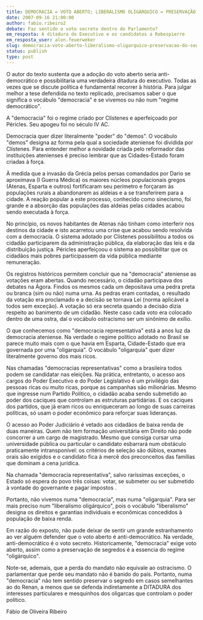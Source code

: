 ```yaml
---
title: DEMOCRACIA = VOTO ABERTO; LIBERALISMO OLIGÁRQUICO = PRESERVAÇÃO DO SEGREDO
date: 2007-09-16 21:00:00
author: fabio.ribeiro2
debate: Faz sentido o voto secreto dentro do Parlamento?
em_resposta: A ditadura do Executivo e os candidatos a Robespierre 
em_resposta_user: alon.feuerweker
slug: democracia-voto-aberto-liberalismo-oligarquico-preservacao-do-segredo
status: publish 
type: post
---
```


  

O autor do texto sustenta que a adoção do voto aberto seria anti-democrático e possibilitaria uma verdadeira ditadura do executivo. Todas as vezes que se discute política é fundamental recorrer à história. Para julgar melhor a tese defendida no texto replicado, precisamos saber o que significa o vocábulo "democracia" e se vivemos ou não num "regime democrático".  

  

  

A "democracia" foi o regime criado por Clístenes e aperfeiçoado por Péricles. Seu apogeu foi no século IV AC.   

  

  

Democracia quer dizer literalmente "poder" do "demos". O vocábulo "demos" designa az forma pela qual a sociedade ateniense foi dividida por Clístenes. Para entender melhor a novidade criada pelo reformador das instituições atenienses é preciso lembrar que as Cidades-Estado foram criadas à força.   

  

  

À medida que a invasão da Grécia pelos persas comandados por Dario se aproximava (I Guerra Médica) os maiores núcleos populacionais gregos (Atenas, Esparta e outros) fortificaram seu perímetro e forçaram às populações rurais a abandonarem as aldeias e a se transferirem para a cidade. A reação popular a este processo, conhecido como sinecismo, foi grande e a absorção das populações das aldeias pelas cidades acabou sendo executada à força.   

  

  

No princípio, os novos habitantes de Atenas não tinham como interferir nos destinos da cidade e isto acarretou uma crise que acabou sendo resolvida com a democracia. O sistema adotado por Clístenes possibilitou a todos os cidadão participarem da administração pública, da elaboração das leis e da distribuição justiça. Péricles aperfeiçoou o sistema ao possibilitar que os cidadãos mais pobres participassem da vida pública mediante remuneração.  

  

  

Os registros históricos permitem concluir que na "democracia" ateniense as votações eram abertas. Quando necessário, o cidadão participava dos debates na Ágora. Findos os mesmos cada um depositava uma pedra preta ou branca (sim ou não) numa urna. As pedras eram contadas, o resultado da votação era proclamado e a decisão se tornava Lei (norma aplicável a todos sem exceção). A votação só era secreta quando a decisão dizia respeito ao banimento de um cidadão. Neste caso cada voto era colocado dentro de uma ostra, daí o vocábulo ostracismo ser um sinônimo de exílio.  

  

  

O que conhecemos como "democracia representativa" está a anos luz da democracia ateniense. Na verdade o regime político adotado no Brasil se parece muito mais com o que havia em Esparta, Cidade-Estado que era governada por uma "oligarquia". O vocábulo "oligarquia" quer dizer literalmente governo dos mais ricos.   

  

  

Nas chamadas "democracias representativas" como a brasileira todos podem se candidatar nas eleições. Na prática, entretanto, o acesso aos cargos do Poder Executivo e do Poder Legislativo é um privilégio das pessoas ricas ou muito ricas, porque as campanhas são milionárias. Mesmo que ingresse num Partido Político, o cidadão acaba sendo submetido ao poder dos caciques que controlam as estruturas partidárias. E os caciques dos partidos, que já eram ricos ou enriqueceram ao longo de suas carreiras políticas, só usam o poder econômico para reforçar suas lideranças.   

  

  

O acesso ao Poder Judiciário é vetado aos cidadãos de baixa renda de duas maneiras. Quem não tem formação universitária em Direito não pode concorrer a um cargo de magistrado. Mesmo que consiga cursar uma universidade pública ou particular o candidato esbarrará num obstáculo praticamente intransponível: os critérios de seleção são dúbios, exames orais são exigidos e o candidato fica à mercê dos preconceitos das famílias que dominam a cena jurídica.  

  

  

Na chamada "democracia representativa", salvo raríssimas exceções, o Estado só espera do povo três coisas: votar, se submeter ou ser submetido à vontade do governante e pagar impostos .  

  

  

Portanto, não vivemos numa "democracia", mas numa "oligarquia". Para ser mais preciso num "liberalismo oligárquico", pois o vocábulo "liberalismo" designa os direitos e garantias individuais e econômicas concedidos à população de baixa renda.  

  

  

Em razão do exposto, não pude deixar de sentir um grande estranhamento ao ver alguém defender que o voto aberto é anti-democrático. Na verdade, anti-democrático é o voto secreto. Historicamente, "democracia" exige voto aberto, assim como a preservação de segredos é a essencia do regime "oligárquico".   

  

  

Note-se, ademais, que a perda do mandato não equivale ao ostracismo. O parlamentar que perde seu mandato não é banido do país. Portanto, numa "democracia" não tem sentido preservar o segredo em casos semelhantes ao do Renan, a menos que se defenda indiretamente a DITADURA dos interesses particulares e mesquinhos dos oligarcas que controlam o poder político.  

  

  

  

Fábio de Oliveira Ribeiro
